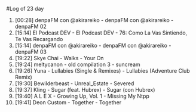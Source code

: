 #Log of 23 day

1. [00:28] denpaFM con @akirareiko - denpaFM con @akirareiko - denpaFM 02
1. [15:14] El Podcast DEV - El Podcast DEV - 76: Como La Vas Sintiendo, Te Vas Recargando
1. [15:14] denpaFM con @akirareiko - denpaFM con @akirareiko - denpaFM 03
1. [19:22] Skye Chai - Walks - Your On
1. [19:24] meltycanon - old compilation 3 - suncream
1. [19:26] Yuna - Lullabies (Single & Remixes) - Lullabies (Adventure Club Remix)
1. [19:30] Bewilderbeast - Unreal_Estate - Severed
1. [19:37] Kling - Sugar (feat. Hubrex) - Sugar (con Hubrex)
1. [19:40] A L E X - Growing Up, Vol. 1 - Missing My Ntpp
1. [19:41] Deon Custom - Together - Together
